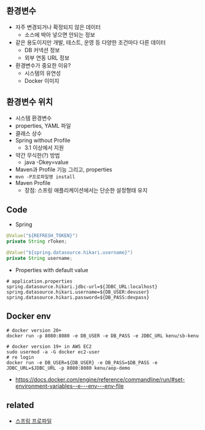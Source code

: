## 환경변수
* 자주 변경되거나 확정되지 않은 데이터
  * 소스에 박아 넣으면 안되는 정보
* 같은 용도이지만 개발, 테스트, 운영 등 다양한 조건마다 다른 데이터
  * DB 커넥션 정보
  * 외부 연동 URL 정보
* 환경변수가 중요한 이유?
  * 시스템의 유연성
  * Docker 이미지

## 환경변수 위치
* 시스템 환경변수
* properties, YAML 파일
* 클래스 상수
* Spring without Profile
  * 3.1 이상에서 지원
* 약간 무식한(?) 방법
  * java -Dkey=value
* Maven과 Profile 기능 그리고, properties
* `mvn -P프로파일명 install`
* Maven Profile
  * 장점: 스프링 애플리케이션에서는 단순한 설정형태 유지

## Code
* Spring

```java
@Value("${REFRESH_TOKEN}")
private String rToken;

@Value("${spring.datasource.hikari.username}")
private String username;
```

* Properties with default value

```
# application.properties
spring.datasource.hikari.jdbc-url=${JDBC_URL:localhost}
spring.datasource.hikari.username=${DB_USER:devuser}
spring.datasource.hikari.password=${DB_PASS:devpass}
```

## Docker env
```
# docker version 20+
docker run -p 8080:8080 -e DB_USER -e DB_PASS -e JDBC_URL kenu/sb-kenu

# docker version 19+ in AWS EC2
sudo usermod -a -G docker ec2-user
# re login
docker run -e DB_USER=${DB_USER} -e DB_PASS=$DB_PASS -e JDBC_URL=$JDBC_URL -p 8080:8080 kenu/aop-demo
```
* https://docs.docker.com/engine/reference/commandline/run/#set-environment-variables--e---env---env-file

## related
* [스프링 프로파일](/mib/spring/profile)
